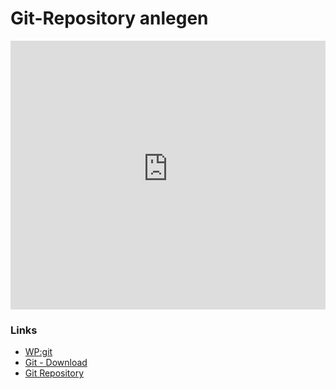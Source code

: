 # Git-Repository anlegen

<iframe width="100%" height="430" src="https://www.youtube-nocookie.com/embed/wEuGHdkINZo?showinfo=0" frameborder="0" allowfullscreen></iframe>

### Links

* [WP:git](http://de.wikipedia.org/wiki/Git)
* [Git - Download](http://git-scm.com/downloads)
* [Git Repository](https://git-scm.com/book/de/v1/Git-Grundlagen-Ein-Git-Repository-anlegen)

